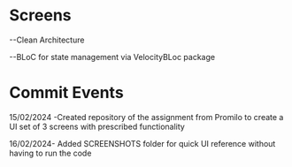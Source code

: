 # Screens

--Clean Architecture

--BLoC for state management via VelocityBLoc package

# Commit Events
15/02/2024 -Created repository of the assignment from Promilo to create a UI set of 3 screens with prescribed functionality

16/02/2024- Added SCREENSHOTS folder for quick UI reference without having to run the code
